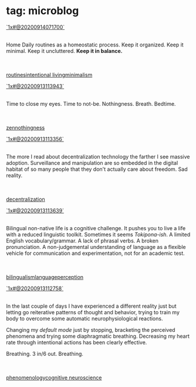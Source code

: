 
# tag: microblog

<div class="micropost">
<a href="../1x#@20200914071700">`1x#@20200914071700`</a><br><br>


Home Daily routines as a homeostatic process. Keep it organized. Keep it minimal. Keep it uncluttered. **Keep it in balance.**


<br><br><a class="tag" href="#!tags/routines.md">routines</a><a class="tag" href="#!tags/intentional living.md">intentional living</a><a class="tag" href="#!tags/minimalism.md">minimalism</a>
</div>

<div class="micropost">
<a href="../1x#@20200913113943">`1x#@20200913113943`</a><br><br>


Time to close my eyes. Time to not-be. Nothingness. Breath. Bedtime.


<br><br><a class="tag" href="#!tags/zen.md">zen</a><a class="tag" href="#!tags/nothingness.md">nothingness</a>
</div>

<div class="micropost">
<a href="../1x#@20200913113356">`1x#@20200913113356`</a><br><br>


The more I read about decentralization technology the farther I see massive adoption. Surveillance and manipulation are so embedded in the digital habitat of so many people that they don't actually care about freedom. Sad reality.


<br><br><a class="tag" href="#!tags/decentralization.md">decentralization</a>
</div>

<div class="micropost">
<a href="../1x#@20200913113639">`1x#@20200913113639`</a><br><br>


Bilingual non-native life is a cognitive challenge. It pushes you to live a life with a reduced linguistic toolkit. Sometimes it seems *Tokipona-ish*. A limited English vocabulary/grammar. A lack of phrasal verbs. A broken pronunciation. A non-judgemental understanding of language as a flexible vehicle for communication and experimentation, not for an academic test.


<br><br><a class="tag" href="#!tags/bilingualism.md">bilingualism</a><a class="tag" href="#!tags/language.md">language</a><a class="tag" href="#!tags/perception.md">perception</a>
</div>

<div class="micropost">
<a href="../1x#@20200913112758">`1x#@20200913112758`</a><br><br>


In the last couple of days I have experienced a different reality just but letting go reiterative patterns of thought and behavior, trying to train my body to overcome some automatic neurophysiological reactions. 

Changing my *default mode* just by stopping, bracketing the perceived phenomena and trying some diaphragmatic breathing. Decreasing my heart rate through intentional actions has been clearly effective.

Breathing. 3 in/6 out. Breathing.  


<br><br><a class="tag" href="#!tags/phenomenology.md">phenomenology</a><a class="tag" href="#!tags/cognitive neuroscience.md">cognitive neuroscience</a>
</div>
